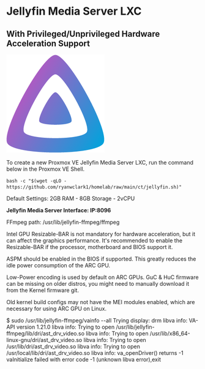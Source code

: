 # Jellyfin Media Server LXC
## With Privileged/Unprivileged Hardware Acceleration Support
![alt text](../../media/images/jellyfin.png)

To create a new Proxmox VE Jellyfin Media Server LXC, run the command below in the Proxmox VE Shell.

```console
bash -c "$(wget -qLO - https://github.com/ryanwclark1/homelab/raw/main/ct/jellyfin.sh)"
```

Default Settings: 2GB RAM - 8GB Storage - 2vCPU

**Jellyfin Media Server Interface: IP:8096**

FFmpeg path: /usr/lib/jellyfin-ffmpeg/ffmpeg


Intel GPU
Resizable-BAR is not mandatory for hardware acceleration, but it can affect the graphics performance. It's recommended to enable the Resizable-BAR if the processor, motherboard and BIOS support it.

ASPM should be enabled in the BIOS if supported. This greatly reduces the idle power consumption of the ARC GPU.

Low-Power encoding is used by default on ARC GPUs. GuC & HuC firmware can be missing on older distros, you might need to manually download it from the Kernel firmware git.

Old kernel build configs may not have the MEI modules enabled, which are necessary for using ARC GPU on Linux.

$ sudo /usr/lib/jellyfin-ffmpeg/vainfo --all
Trying display: drm
libva info: VA-API version 1.21.0
libva info: Trying to open /usr/lib/jellyfin-ffmpeg/lib/dri/ast_drv_video.so
libva info: Trying to open /usr/lib/x86_64-linux-gnu/dri/ast_drv_video.so
libva info: Trying to open /usr/lib/dri/ast_drv_video.so
libva info: Trying to open /usr/local/lib/dri/ast_drv_video.so
libva info: va_openDriver() returns -1
vaInitialize failed with error code -1 (unknown libva error),exit
